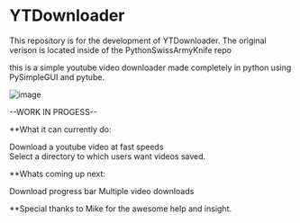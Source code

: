 # YTDownloader

This repository is for the development of YTDownloader.
The original verison is located inside of the PythonSwissArmyKnife repo

this is a simple youtube video downloader made completely in python using PySimpleGUI and pytube. 

![image](https://user-images.githubusercontent.com/46163555/99821908-998c7900-2b20-11eb-96a3-bda5780a485a.png)

--WORK IN PROGESS--

**What it can currently do:

  Download a youtube video at fast speeds  
  Select a directory to which users want videos saved.
  
**Whats coming up next:

  Download progress bar
  Multiple video downloads 
  
 
 
  **Special thanks to Mike for the awesome help and insight.
